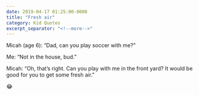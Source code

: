 ```yaml
---
date: 2019-04-17 01:25:00-0000
title: "Fresh air"
category: Kid Quotes
excerpt_separator: "<!--more-->"
---
```


Micah (age 6): “Dad, can you play soccer with me?”

Me: “Not in the house, bud.”

Micah: “Oh, that’s right. Can you play with me in the front yard? It would be good for you to get some fresh air.”

😂
<!--more-->

